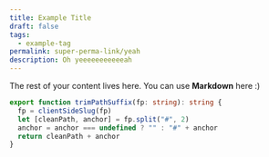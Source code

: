 ```yaml
---
title: Example Title
draft: false
tags:
  - example-tag
permalink: super-perma-link/yeah
description: Oh yeeeeeeeeeeeah
---
```

 
The rest of your content lives here. You can use **Markdown** here :)



```ts
export function trimPathSuffix(fp: string): string {
  fp = clientSideSlug(fp)
  let [cleanPath, anchor] = fp.split("#", 2)
  anchor = anchor === undefined ? "" : "#" + anchor
  return cleanPath + anchor
}
```

